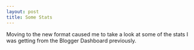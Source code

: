 ```yaml
---
layout: post
title: Some Stats
---
```

Moving to the new format caused me to take a look at some of the stats I was getting from the Blogger Dashboard previously.
